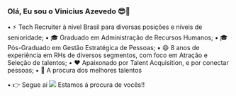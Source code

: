 ### Olá, Eu sou o Vinicius Azevedo 😎👋

▪ ⚡ Tech Recruiter à nivel Brasil para diversas posições e níveis de senioridade;
▪ 🎓 Graduado em Administração de Recursos Humanos;
▪ 🎓 Pós-Graduado em Gestão Estratégica de Pessoas;
▪ 😄 8 anos de experiência em RHs de diversos segmentos, com foco em Atração e Seleção de talentos;
▪ ❤️ Apaixonado por Talent Acquisition, e por conectar pessoas;
▪ 🔎 A procura dos melhores talentos

▪ 👉 Segue aí  <a href="https://www.linkedin.com/in/vin%C3%ADciusazevedo/" target="_blank"><img src="https://img.shields.io/badge/-LinkedIn-%230077B5?style=for-the-badge&logo=linkedin&logoColor=white" target="_blank"></a>  Estamos à procura de vocês!! 
